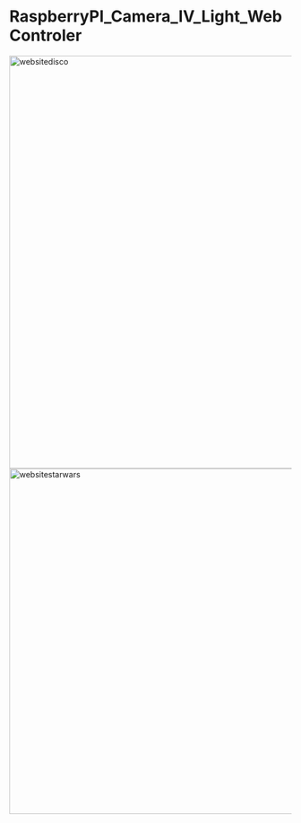 # RaspberryPI_Camera_IV_Light_WebControler


<img width="736" alt="websitedisco" src="https://github.com/nickwd321/RaspberryPI_Camera_IV_Light_WebController/assets/143671437/634c2259-aa4a-469d-add4-83ad91312101">
<img width="616" alt="websitestarwars" src="https://github.com/nickwd321/RaspberryPI_Camera_IV_Light_WebController/assets/143671437/04023114-2a28-48c3-b516-c04702c94ff4">
